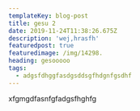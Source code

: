 ```yaml
---
templateKey: blog-post
title: gesu 2
date: 2019-11-24T11:38:26.675Z
description: 'wej,hrasfh'
featuredpost: true
featuredimage: /img/14298.
heading: gesooooo
tags:
  - adgsfdhggfasdgsddsgfhdgnfgsdhf
---
```

xfgmgdfasnfgfadgsfhghfg
